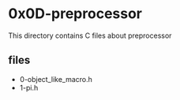# 0x0D-preprocessor

This directory contains C files about preprocessor

## files

* 0-object_like_macro.h
* 1-pi.h
